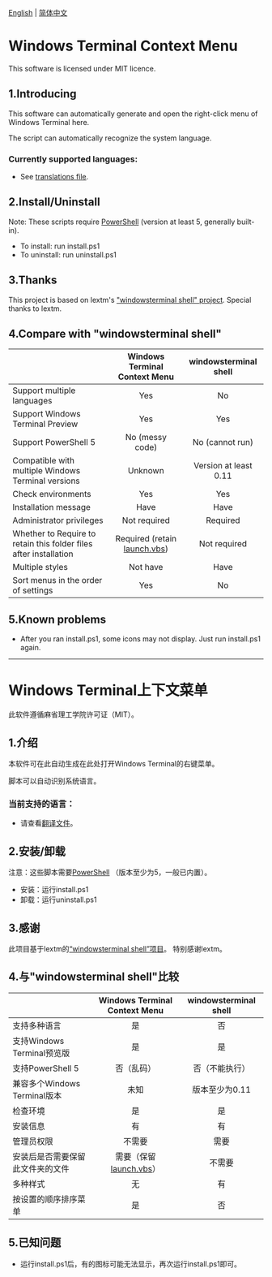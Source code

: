 [English](#English) | [简体中文](#Chinese)

# <div id="English">Windows Terminal Context Menu</div>
This software is licensed under MIT licence.

## 1.Introducing

This software can automatically generate and open the right-click menu of Windows Terminal here.

The script can automatically recognize the system language.
### Currently supported languages:
- See [translations file](./lang.ini).

## 2.Install/Uninstall

Note: These scripts require [PowerShell](https://github.com/PowerShell/PowerShell) (version at least 5, generally built-in).
- To install: run install.ps1
- To uninstall: run uninstall.ps1

## 3.Thanks

This project is based on lextm's ["windowsterminal shell" project](https://github.com/lextm/windowsterminal-shell).
Special thanks to lextm.

## 4.Compare with "windowsterminal shell"
| | Windows Terminal Context Menu | windowsterminal shell |
| :- | :-: | :-: |
| Support multiple languages | Yes | No |
| Support Windows Terminal Preview | Yes | Yes |
| Support PowerShell 5 | No (messy code) | No (cannot run) |
| Compatible with multiple Windows Terminal versions | Unknown | Version at least 0.11 |
| Check environments | Yes | Yes |
| Installation message | Have | Have |
| Administrator privileges | Not required | Required |
| Whether to Require to retain this folder files after installation | Required (retain [launch.vbs](./launch.vbs)) | Not required |
| Multiple styles | Not have | Have |
| Sort menus in the order of settings | Yes | No |

## 5.Known problems
* After you ran install.ps1, some icons may not display. Just run install.ps1 again.

---

# <div id="Chinese">Windows Terminal上下文菜单</div>
此软件遵循麻省理工学院许可证（MIT）。

## 1.介绍

本软件可在此自动生成在此处打开Windows Terminal的右键菜单。

脚本可以自动识别系统语言。
### 当前支持的语言：
- 请查看[翻译文件](./lang.ini)。

## 2.安装/卸载

注意：这些脚本需要[PowerShell](https://github.com/PowerShell/PowerShell) （版本至少为5，一般已内置）。
- 安装：运行install.ps1
- 卸载：运行uninstall.ps1

## 3.感谢

此项目基于lextm的[“windowsterminal shell”项目](https://github.com/lextm/windowsterminal-shell)。
特别感谢lextm。

## 4.与"windowsterminal shell"比较
| | Windows Terminal Context Menu | windowsterminal shell |
| :- | :-: | :-: |
| 支持多种语言 | 是 | 否 |
| 支持Windows Terminal预览版 | 是 | 是 |
| 支持PowerShell 5 | 否（乱码） | 否（不能执行） |
| 兼容多个Windows Terminal版本 | 未知 | 版本至少为0.11 |
| 检查环境 | 是 | 是 |
| 安装信息 | 有 | 有 |
| 管理员权限 | 不需要 | 需要 |
| 安装后是否需要保留此文件夹的文件 | 需要（保留[launch.vbs](./launch.vbs)） | 不需要 |
| 多种样式 | 无 | 有 |
| 按设置的顺序排序菜单 | 是 | 否 |

## 5.已知问题
* 运行install.ps1后，有的图标可能无法显示，再次运行install.ps1即可。
